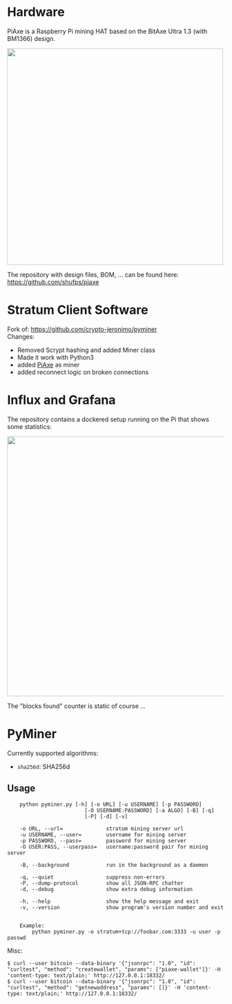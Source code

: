 # Hardware

PiAxe is a Raspberry Pi mining HAT based on the BitAxe Ultra 1.3 (with BM1366) design.

<img src="https://github.com/shufps/piaxe-miner/assets/3079832/bde9dbb6-5687-4b4b-b0a8-7d4b83432937" width="500px"/>

The repository with design files, BOM, ... can be found here:
https://github.com/shufps/piaxe


# Stratum Client Software

Fork of: https://github.com/crypto-jeronimo/pyminer <br>
Changes: 

- Removed Scrypt hashing and added Miner class
- Made it work with Python3
- added [PiAxe](https://github.com/shufps/piaxe) as miner
- added reconnect logic on broken connections

Influx and Grafana
==================

The repository contains a dockered setup running on the Pi that shows some statistics:

<img src="https://github.com/shufps/piaxe-miner/assets/3079832/45fd0a7d-43b6-4b28-909e-6661972ef95a" width="600px"/>

The "blocks found" counter is static of course ... 

PyMiner
=======

Currently supported algorithms:
- `sha256d`: SHA256d


Usage
-----
```
    python pyminer.py [-h] [-o URL] [-u USERNAME] [-p PASSWORD]
                         [-O USERNAME:PASSWORD] [-a ALGO] [-B] [-q]
                         [-P] [-d] [-v]

    -o URL, --url=              stratum mining server url
    -u USERNAME, --user=        username for mining server
    -p PASSWORD, --pass=        password for mining server
    -O USER:PASS, --userpass=   username:password pair for mining server

    -B, --background            run in the background as a daemon

    -q, --quiet                 suppress non-errors
    -P, --dump-protocol         show all JSON-RPC chatter
    -d, --debug                 show extra debug information

    -h, --help                  show the help message and exit
    -v, --version               show program's version number and exit


    Example:
        python pyminer.py -o stratum+tcp://foobar.com:3333 -u user -p passwd
```



Misc:
```
$ curl --user bitcoin --data-binary '{"jsonrpc": "1.0", "id": "curltest", "method": "createwallet", "params": ["piaxe-wallet"]}' -H 'content-type: text/plain;' http://127.0.0.1:18332/
$ curl --user bitcoin --data-binary '{"jsonrpc": "1.0", "id": "curltest", "method": "getnewaddress", "params": []}' -H 'content-type: text/plain;' http://127.0.0.1:18332/
```

